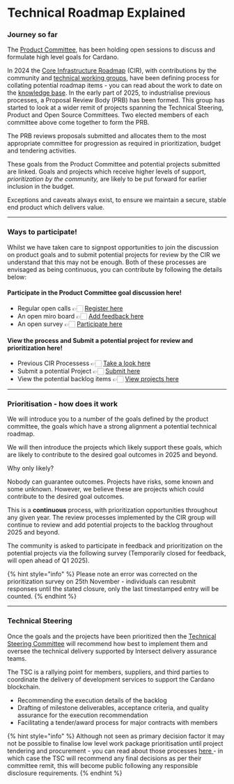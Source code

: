 # Technical Roadmap Explained

### Journey so far

The [Product Committee](https://committees.docs.intersectmbo.org/intersect-product-committee), has been holding open sessions to discuss and formulate high level goals for Cardano.

In 2024 the [Core Infrastructure Roadmap](https://committees.docs.intersectmbo.org/intersect-product-committee/working-group/core-infrastructure-roadmap-working-group) (CIR), with contributions by the community and [technical working groups](https://committees.docs.intersectmbo.org/groups-overview/technical-working-groups), have been defining process for collating potential roadmap items - you can read about the work to date on the [knowledge base](https://committees.docs.intersectmbo.org/intersect-product-committee/working-group/core-infrastructure-roadmap-working-group/working-group-milestones-and-meeting-schedule). In the early part of 2025, to industrialise previous processes, a Proposal Review Body (PRB) has been formed. This group has started to look at a wider remit of projects spanning the Technical Steering, Product and Open Source Committees. Two elected members of each committee above come together to form the PRB.

The PRB reviews proposals submitted and allocates them to the most appropriate committee for progression as required in prioritization, budget and tendering activities.

These goals from the Product Committee and potential projects submitted are linked. Goals and projects which receive higher levels of support, _prioritization by the community,_ are likely to be put forward for earlier inclusion in the budget.&#x20;

Exceptions and caveats always exist, to ensure we maintain a secure, stable end product which delivers value.

***

### Ways to participate!

Whilst we have taken care to signpost opportunities to join the discussion on product goals and to submit potential projects for review by the CIR we understand that this may not be enough. Both of these processes are envisaged as being continuous, you can contribute by following the details below:

#### Participate in the Product Committee goal discussion here!

* Regular open calls 👉🏻 [Register here](https://lu.ma/intersectProductCommittee)
* An open miro board 👉🏻 [Add feedback here](https://miro.com/app/board/uXjVLbsV09Y=/)
* An open survey 👉🏻 [Participate here](https://forms.gle/9PJ6Fq3q9VhkgvJaA)

#### View the process and Submit a potential project for review and prioritization here!

* Previous CIR Processess 👉🏻 [Take a look here](https://committees.docs.intersectmbo.org/intersect-product-committee/working-group/core-infrastructure-roadmap-working-group/process-flow)
* Submit a potential Project 👉🏻 [Submit here](https://committees.docs.intersectmbo.org/intersect-product-committee/working-group/core-infrastructure-roadmap-working-group/how-to-participate-in-shaping-the-technical-roadmap)
* View the potential backlog items 👉🏻 [View projects here](potential-roadmap-projects.md)

***

### Prioritisation - how does it work

We will introduce you to a number of the goals defined by the product committee, the goals which have a strong alignment a potential technical roadmap.

We will then introduce the projects which likely support these goals, which are likely to contribute to the desired goal outcomes in 2025 and beyond.

Why only likely?

Nobody can guarantee outcomes. Projects have risks, some known and some unknown. However, we believe these are projects which could contribute to the desired goal outcomes.

This is a **continuous** process, with prioritization opportunities throughout any given year. The review processes implemented by the CIR group will continue to review and add potential projects to the backlog throughout 2025 and beyond.

The community is asked to participate in feedback and prioritization on the potential projects via the following survey (Temporarily closed for feedback, will open ahead of Q1 2025).

{% hint style="info" %}
Please note an error was corrected on the prioritization survey on 25th November - individuals can resubmit responses until the stated closure, only the last timestamped entry will be counted.
{% endhint %}

***

### Technical Steering

Once the goals and the projects have been prioritized then the [Technical Steering Committee](https://committees.docs.intersectmbo.org/intersect-technical-steering-committee) will recommend how best to implement them and oversee the technical delivery supported by Intersect delivery assurance teams.&#x20;

The TSC is a rallying point for members, suppliers, and third parties to coordinate the delivery of development services to support the Cardano blockchain.&#x20;

* Recommending the execution details of the backlog&#x20;
* Drafting of milestone deliverables, acceptance criteria, and quality assurance for the execution recommendation
* Facilitating a tender/award process for major contracts with members

{% hint style="info" %}
Although not seen as primary decision factor it may not be possible to finalise low level work package prioritisation until project tendering and procurement - you can read about those processes [here ](https://committees.docs.intersectmbo.org/intersect-budget-committee/standards-operational-procedures/intersects-contract-management-process)- in which case the TSC will recommend any final decisions as per their committee remit, this will become public following any responsible disclosure requirements.&#x20;
{% endhint %}
